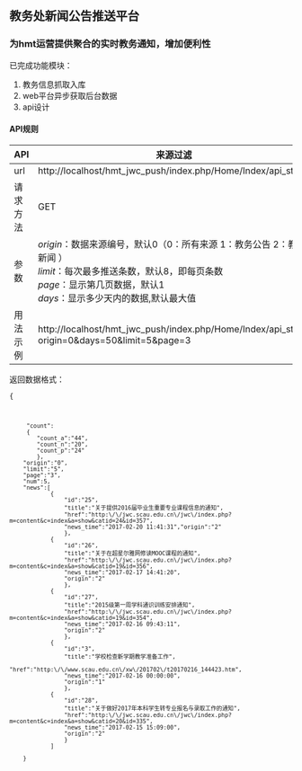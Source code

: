 ﻿## 教务处新闻公告推送平台
### 为hmt运营提供聚合的实时教务通知，增加便利性
已完成功能模块：
1. 教务信息抓取入库
2. web平台异步获取后台数据
3. api设计

#### API规则
| API | 来源过滤 | 
| --- | ------ | 
| url | http://localhost/hmt_jwc_push/index.php/Home/Index/api_start |
| 请求方法 | GET |
| 参数 | *origin*：数据来源编号，默认0（0：所有来源 1：教务公告 2：教务新闻 ）<br/>*limit*：每次最多推送条数，默认8，即每页条数<br/>*page*：显示第几页数据，默认1<br/>*days*：显示多少天内的数据,默认最大值<br/>
| 用法示例 | http://localhost/hmt_jwc_push/index.php/Home/Index/api_start?origin=0&days=50&limit=5&page=3 |

返回数据格式：
<code>        
{

         "count": 
         {
            "count_a":"44",
            "count_n":"20",
            "count_p":"24"  
            },
        "origin":"0",
        "limit":"5",
        "page":"3",
        "num":5,
        "news":[
                {
                    "id":"25",
                    "title":"关于提供2016届毕业生重要专业课程信息的通知",
                    "href":"http:\/\/jwc.scau.edu.cn\/jwc\/index.php?m=content&c=index&a=show&catid=24&id=357",
                    "news_time":"2017-02-20 11:41:31","origin":"2"
                    },
                {
                    "id":"26",
                    "title":"关于在超星尔雅网修读MOOC课程的通知",
                    "href":"http:\/\/jwc.scau.edu.cn\/jwc\/index.php?m=content&c=index&a=show&catid=19&id=356",
                    "news_time":"2017-02-17 14:41:20",
                    "origin":"2"
                    },
                {
                    "id":"27",
                    "title":"2015级第一周学科通识训练安排通知",
                    "href":"http:\/\/jwc.scau.edu.cn\/jwc\/index.php?m=content&c=index&a=show&catid=19&id=354",
                    "news_time":"2017-02-16 09:43:11",
                    "origin":"2"
                    },
                {
                    "id":"3",
                    "title":"学校检查新学期教学准备工作",
                    "href":"http:\/\/www.scau.edu.cn\/xw\/201702\/t20170216_144423.htm",
                    "news_time":"2017-02-16 00:00:00",
                    "origin":"1"
                    },
                {
                    "id":"28",
                    "title":"关于做好2017年本科学生转专业报名与录取工作的通知",
                    "href":"http:\/\/jwc.scau.edu.cn\/jwc\/index.php?m=content&c=index&a=show&catid=20&id=335",
                    "news_time":"2017-02-15 15:09:00",
                    "origin":"2"
                    }
                ]
                
        }
</code>